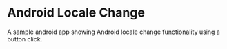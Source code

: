 # Android Locale Change
A sample android app showing Android locale change functionality using a button click.
